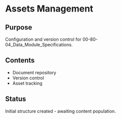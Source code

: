# Assets Management

## Purpose
Configuration and version control for 00-80-04_Data_Module_Specifications.

## Contents
- Document repository
- Version control
- Asset tracking

## Status
Initial structure created - awaiting content population.
